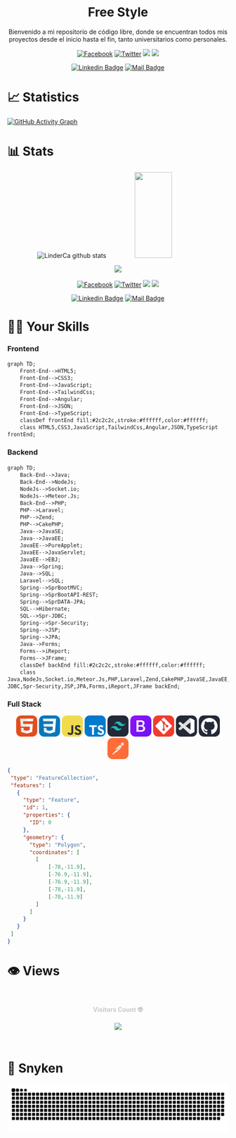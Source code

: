 <!-------------------------------------------------------------------------------------------->

<h1 align="center">Free Style</h1>
<p align="center">
Bienvenido a mi repositorio de código libre, donde se encuentran todos mis proyectos desde el inicio hasta el fin, tanto universitarios como personales.
  
<div align="center">
<a href="https://www.facebook.com/LinderCasasM" target="_blank"><img alt="Facebook" src="https://img.shields.io/badge/facebook-%232c2c2c.svg?&style=for-the-badge&logo=facebook&logoColor=ffffff"/></a>
<a href="https://x.com/home" target="_blank"><img alt="Twitter" src="https://img.shields.io/badge/twitter-%232c2c2c.svg?&style=for-the-badge&logo=twitter&logoColor=ffffff" /></a>  
<a href="https://www.tiktok.com/@lindercasas" target="_blank"><img src="https://img.shields.io/badge/TikTok-2c2c2c?style=for-the-badge&logo=tiktok&logoColor=ffffff" ></a>
<a href="https://www.instagram.com/casaslinder/" target="_blank"><img src="https://img.shields.io/badge/-Instagram-%232c2c2c?style=for-the-badge&logo=instagram&logoColor=ffffff"></a> 

[![Linkedin Badge](https://img.shields.io/badge/linkedin-%232c2c2c.svg?&style=for-the-badge&logo=linkedin&logoColor=ffffff)](https://www.linkedin.com/in/linder-casas-3820a0290/)
[![Mail Badge](https://img.shields.io/badge/email-2c2c2c?style=for-the-badge&logo=Gmail&logoColor=ffffff&link=mailto:lindercasas@gmail.com)](mailto:lindercasas@gmail.com)
</div>

<!-------------------------------------------------------------------------------------------->

# 📈 Statistics
[![GitHub Activity Graph](https://github-readme-activity-graph.vercel.app/graph?username=LinderCa&bg_color=2c2c2c&color=ffffff&line=6e6e6e&point=ffffff&area=true&hide_border=true)](https://github.com/ashutosh00710/github-readme-activity-graph)

<!-------------------------------------------------------------------------------------------->

# 📊 Stats
<div align="center">  
  <img width="49%" height="195px" src="https://github-readme-stats.vercel.app/api?username=LinderCa&show_icons=true&count_private=true&hide_border=true&title_color=ffffff&icon_color=6e6e6e&text_color=ffffff&bg_color=2c2c2c" alt="LinderCa github stats" /> 
  <img width="41%" height="195px" src="https://github-readme-stats.vercel.app/api/top-langs/?username=LinderCa&layout=compact&hide_border=true&title_color=ffffff&text_color=ffffff&bg_color=2c2c2c" />
</div>

<p align="center">
 <img src="https://github-readme-streak-stats.herokuapp.com?user=LinderCa&theme=tokyonight_duo&hide_border=true&background=2c2c2c&stroke=ffffff">
</p>

<div align="center">
<a href="https://www.facebook.com/LinderCasasM" target="_blank"><img alt="Facebook" src="https://img.shields.io/badge/facebook-%232c2c2c.svg?&style=for-the-badge&logo=facebook&logoColor=ffffff"/></a>
<a href="https://x.com/home" target="_blank"><img alt="Twitter" src="https://img.shields.io/badge/twitter-%232c2c2c.svg?&style=for-the-badge&logo=twitter&logoColor=ffffff" /></a>  
<a href="https://www.tiktok.com/@lindercasas" target="_blank"><img src="https://img.shields.io/badge/TikTok-2c2c2c?style=for-the-badge&logo=tiktok&logoColor=ffffff" ></a>
<a href="https://www.instagram.com/casaslinder/" target="_blank"><img src="https://img.shields.io/badge/-Instagram-%232c2c2c?style=for-the-badge&logo=instagram&logoColor=ffffff"></a> 

[![Linkedin Badge](https://img.shields.io/badge/linkedin-%232c2c2c.svg?&style=for-the-badge&logo=linkedin&logoColor=ffffff)](https://www.linkedin.com/in/linder-casas-3820a0290/)
[![Mail Badge](https://img.shields.io/badge/email-2c2c2c?style=for-the-badge&logo=Gmail&logoColor=ffffff&link=mailto:lindercasas@gmail.com)](mailto:lindercasas@gmail.com)
</div>

<!-------------------------------------------------------------------------------------------->

# 👨‍💻 Your Skills
### Frontend
```mermaid
graph TD;
    Front-End-->HTML5;
    Front-End-->CSS3;
    Front-End-->JavaScript;
    Front-End-->TailwindCss;
    Front-End-->Angular;
    Front-End-->JSON;
    Front-End-->TypeScript;
    classDef frontEnd fill:#2c2c2c,stroke:#ffffff,color:#ffffff;
    class HTML5,CSS3,JavaScript,TailwindCss,Angular,JSON,TypeScript frontEnd;
```


<!-------------------------------------------------------------------------------------------->
### Backend
```mermaid
graph TD;
    Back-End-->Java;
    Back-End-->NodeJs;
    NodeJs-->Socket.io;
    NodeJs-->Meteor.Js;
    Back-End-->PHP;
    PHP-->Laravel;
    PHP-->Zend;
    PHP-->CakePHP;
    Java-->JavaSE;
    Java-->JavaEE;
    JavaEE-->PureApplet;
    JavaEE-->JavaServlet;
    JavaEE-->EBJ;
    Java-->Spring;
    Java-->SQL;
    Laravel-->SQL;
    Spring-->SprBootMVC;
    Spring-->SprBootAPI-REST;
    Spring-->SprDATA-JPA;
    SQL-->Hibernate;
    SQL-->Spr-JDBC;
    Spring-->Spr-Security;
    Spring-->JSP;
    Spring-->JPA;
    Java-->Forms;
    Forms-->iReport;
    Forms-->JFrame;
    classDef backEnd fill:#2c2c2c,stroke:#ffffff,color:#ffffff;
    class Java,NodeJs,Socket.io,Meteor.Js,PHP,Laravel,Zend,CakePHP,JavaSE,JavaEE,PureApplet,JavaServlet,EBJ,Spring,SQL,Hibernate,Spr-JDBC,Spr-Security,JSP,JPA,Forms,iReport,JFrame backEnd;

```
<!-------------------------------------------------------------------------------------------->

### Full Stack
<p align="center">
<img src="https://github.com/tandpfun/skill-icons/blob/main/icons/HTML.svg" width="48" title="HTML" style="background-color:#1c1c1c; color:#c9c9c9;"> 
<img src="https://github.com/tandpfun/skill-icons/blob/main/icons/CSS.svg" width="48" title="CSS" style="background-color:#1c1c1c; color:#c9c9c9;">   
<img src="https://github.com/tandpfun/skill-icons/blob/main/icons/JavaScript.svg" width="48"  title="Javascript" style="background-color:#1c1c1c; color:#c9c9c9;">   
<img src="https://github.com/tandpfun/skill-icons/blob/main/icons/TypeScript.svg" width="48" title="TypeScript" style="background-color:#1c1c1c; color:#c9c9c9;">    
<img src="https://github.com/tandpfun/skill-icons/blob/main/icons/TailwindCSS-Dark.svg" width="48" title="TailWindCss" style="background-color:#1c1c1c; color:#c9c9c9;">   
<img src="https://github.com/tandpfun/skill-icons/blob/main/icons/Bootstrap.svg" width="48" style="background-color:#1c1c1c; color:#c9c9c9;">  
<img src="https://github.com/tandpfun/skill-icons/blob/main/icons/Git.svg" width="48" title="Git" style="background-color:#1c1c1c; color:#c9c9c9;">  
<img src="https://github.com/tandpfun/skill-icons/blob/main/icons/VSCode-Dark.svg" width="48" title="Vscode" style="background-color:#1c1c1c; color:#c9c9c9;">   
<img src="https://github.com/tandpfun/skill-icons/blob/main/icons/Github-Dark.svg" width="48" title="Github" style="background-color:#1c1c1c; color:#c9c9c9;">   
<img src="https://github.com/tandpfun/skill-icons/blob/main/icons/Postman.svg" width="48" title="Postman" style="background-color:#1c1c1c; color:#c9c9c9;">
<p/>



<!-------------------------------------------------------------------------------------------->
 ```geojson
{
  "type": "FeatureCollection",
  "features": [
    {
      "type": "Feature",
      "id": 1,
      "properties": {
        "ID": 0
      },
      "geometry": {
        "type": "Polygon",
        "coordinates": [
          [
              [-78,-11.9],
              [-76.9,-11.9],
              [-76.9,-11.9],
              [-78,-11.9],
              [-78,-11.9]
          ]
        ]
      }
    }
  ]
}
```

<!-------------------------------------------------------------------------------------------->
  
# 👁️ Views
<div align="center">
<br><p align="centre" style="color:#c9c9c9;"><b>Visitors Count 👽 </b></p>  
<p align="center"><img align="center" src="https://profile-counter.glitch.me/{LinderCa}/count.svg" /></p> 
<br>
</div>

<!-------------------------------------------------------------------------------------------->
# 🐛 Snyken
![](https://github.com/Platane/snk/raw/output/github-contribution-grid-snake.svg)
